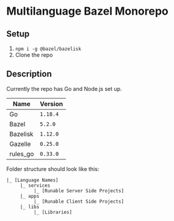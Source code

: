 # Multilanguage Bazel Monorepo

## Setup

1. `npm i -g @bazel/bazelisk`
1. Clone the repo

## Description

Currently the repo has Go and Node.js set up.

|Name|Version|
| --- | --- |
|Go|`1.18.4`|
|Bazel|`5.2.0`|
|Bazelisk|`1.12.0`|
|Gazelle|`0.25.0`|
|rules_go|`0.33.0`|

Folder structure should look like this:

```
|_ [Language Names]
	 |_ services
		  |_ [Runable Server Side Projects]
	 |_ apps
		  |_ [Runable Client Side Projects]
	 |_ libs
		  |_ [Libraries]
```